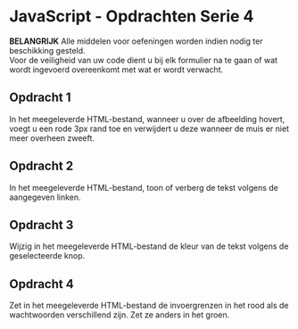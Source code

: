 # JavaScript - Opdrachten Serie 4

**BELANGRIJK**
Alle middelen voor oefeningen worden indien nodig ter beschikking gesteld.  
Voor de veiligheid van uw code dient u bij elk formulier na te gaan of wat wordt ingevoerd overeenkomt met wat er wordt verwacht.

## Opdracht 1
In het meegeleverde HTML-bestand, wanneer u over de afbeelding hovert, voegt u een rode 3px rand toe en verwijdert u deze wanneer de muis er niet meer overheen zweeft.

## Opdracht 2
In het meegeleverde HTML-bestand, toon of verberg de tekst volgens de aangegeven linken.

## Opdracht 3
Wijzig in het meegeleverde HTML-bestand de kleur van de tekst volgens de geselecteerde knop.

## Opdracht 4
Zet in het meegeleverde HTML-bestand de invoergrenzen in het rood als de wachtwoorden verschillend zijn. Zet ze anders in het groen.
